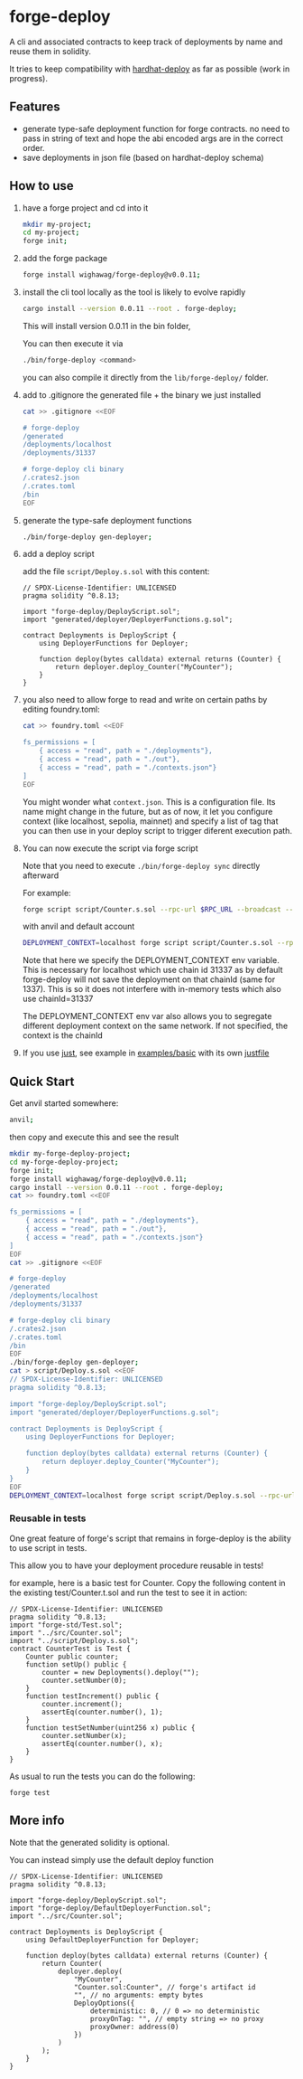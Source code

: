 # forge-deploy

A cli and associated contracts to keep track of deployments by name and reuse them in solidity.

It tries to keep compatibility with [hardhat-deploy](https://github.com/wighawag/hardhat-deploy) as far as possible (work in progress).

## Features
- generate type-safe deployment function for forge contracts. no need to pass in string of text and hope the abi encoded args are in the correct order.
- save deployments in json file (based on hardhat-deploy schema)

## How to use

1. have a forge project and cd into it

	```bash
	mkdir my-project;
	cd my-project;
	forge init;
	```

1. add the forge package

	```bash
	forge install wighawag/forge-deploy@v0.0.11;
	```

1. install the cli tool locally as the tool is likely to evolve rapidly

	```bash
	cargo install --version 0.0.11 --root . forge-deploy;
	```

	This will install version 0.0.11 in the bin folder,

	You can then execute it via 

	```bash
	./bin/forge-deploy <command> 
	```

	you can also compile it directly from the `lib/forge-deploy/` folder.

1. add to .gitignore the generated file + the binary we just installed

	```bash
	cat >> .gitignore <<EOF

	# forge-deploy
	/generated
	/deployments/localhost
	/deployments/31337

	# forge-deploy cli binary
	/.crates2.json
	/.crates.toml
	/bin
	EOF
	```

1. generate the type-safe deployment functions

	```bash
	./bin/forge-deploy gen-deployer;
	```

1. add a deploy script

	add the file  `script/Deploy.s.sol` with this content:

	```solidity
	// SPDX-License-Identifier: UNLICENSED
	pragma solidity ^0.8.13;

	import "forge-deploy/DeployScript.sol";
	import "generated/deployer/DeployerFunctions.g.sol";

	contract Deployments is DeployScript {
		using DeployerFunctions for Deployer;

		function deploy(bytes calldata) external returns (Counter) {
			return deployer.deploy_Counter("MyCounter");
		}
	}
	```

1. you also need to allow forge to read and write on certain paths by editing foundry.toml:

	```bash
	cat >> foundry.toml <<EOF

	fs_permissions = [
		{ access = "read", path = "./deployments"},
		{ access = "read", path = "./out"},
		{ access = "read", path = "./contexts.json"}
	]
	EOF
	```

	You might wonder what `context.json`. This is a configuration file. Its name might change in the future, but as of now, it let you configure context (like localhost, sepolia, mainnet) and specify a list of tag that you can then use in your deploy script to trigger diferent execution path.

1. You can now execute the script via forge script

	Note that you need to execute `./bin/forge-deploy sync` directly afterward

	For example:

	```bash
	forge script script/Counter.s.sol --rpc-url $RPC_URL --broadcast --private-key $DEPLOYER_PRIVATE_KEY -v && ./bin/forge-deploy sync;
	```

	with anvil and default account

	```bash
	DEPLOYMENT_CONTEXT=localhost forge script script/Counter.s.sol --rpc-url http://localhost:8545 --broadcast --private-key ac0974bec39a17e36ba4a6b4d238ff944bacb478cbed5efcae784d7bf4f2ff80 -v && ./bin/forge-deploy sync;
	```

	Note that here we specify the DEPLOYMENT_CONTEXT env variable. This is necessary for localhost which use chain id 31337 as by default forge-deploy will not save the deployment on that chainId (same for 1337). This is so it does not interfere with in-memory tests which also use chainId=31337

	The DEPLOYMENT_CONTEXT env var also allows you to segregate different deployment context on the same network. If not specified, the context is the chainId

1. If you use [just](https://just.systems/), see example in [examples/basic](examples/basic) with its own [justfile](examples/basic/justfile)


## Quick Start

Get anvil started somewhere:
```bash
anvil;
```

then copy and execute this and see the result

```bash
mkdir my-forge-deploy-project;
cd my-forge-deploy-project;
forge init;
forge install wighawag/forge-deploy@v0.0.11;
cargo install --version 0.0.11 --root . forge-deploy;
cat >> foundry.toml <<EOF

fs_permissions = [
	{ access = "read", path = "./deployments"},
	{ access = "read", path = "./out"},
	{ access = "read", path = "./contexts.json"}
]
EOF
cat >> .gitignore <<EOF

# forge-deploy
/generated
/deployments/localhost
/deployments/31337

# forge-deploy cli binary
/.crates2.json
/.crates.toml
/bin
EOF
./bin/forge-deploy gen-deployer;
cat > script/Deploy.s.sol <<EOF
// SPDX-License-Identifier: UNLICENSED
pragma solidity ^0.8.13;

import "forge-deploy/DeployScript.sol";
import "generated/deployer/DeployerFunctions.g.sol";

contract Deployments is DeployScript {
	using DeployerFunctions for Deployer;

	function deploy(bytes calldata) external returns (Counter) {
		return deployer.deploy_Counter("MyCounter");
	}
}
EOF
DEPLOYMENT_CONTEXT=localhost forge script script/Deploy.s.sol --rpc-url http://localhost:8545 --broadcast --private-key ac0974bec39a17e36ba4a6b4d238ff944bacb478cbed5efcae784d7bf4f2ff80 -v && ./bin/forge-deploy sync;
```

### Reusable in tests

One great feature of forge's script that remains in forge-deploy is the ability to use script in tests.

This allow you to have your deployment procedure reusable in tests!

for example, here is a basic test for Counter. Copy the following content in the existing test/Counter.t.sol and run the test to see it in action:

```solidity
// SPDX-License-Identifier: UNLICENSED
pragma solidity ^0.8.13;
import "forge-std/Test.sol";
import "../src/Counter.sol";
import "../script/Deploy.s.sol";
contract CounterTest is Test {
	Counter public counter;
	function setUp() public {
		counter = new Deployments().deploy("");
		counter.setNumber(0);
	}
	function testIncrement() public {
		counter.increment();
		assertEq(counter.number(), 1);
	}
	function testSetNumber(uint256 x) public {
		counter.setNumber(x);
		assertEq(counter.number(), x);
	}
}
```

As usual to run the tests you can do the following:

```
forge test
```

## More info

Note that the generated solidity is optional.

You can instead simply use the default deploy function

```solidity
// SPDX-License-Identifier: UNLICENSED
pragma solidity ^0.8.13;

import "forge-deploy/DeployScript.sol";
import "forge-deploy/DefaultDeployerFunction.sol";
import "../src/Counter.sol";

contract Deployments is DeployScript {
	using DefaultDeployerFunction for Deployer;

	function deploy(bytes calldata) external returns (Counter) {
		return Counter(
			deployer.deploy(
				"MyCounter",
				"Counter.sol:Counter", // forge's artifact id
				"", // no arguments: empty bytes
				DeployOptions({
					deterministic: 0, // 0 => no deterministic
					proxyOnTag: "", // empty string => no proxy
					proxyOwner: address(0)
				})
			)
		);
	}
}
```
